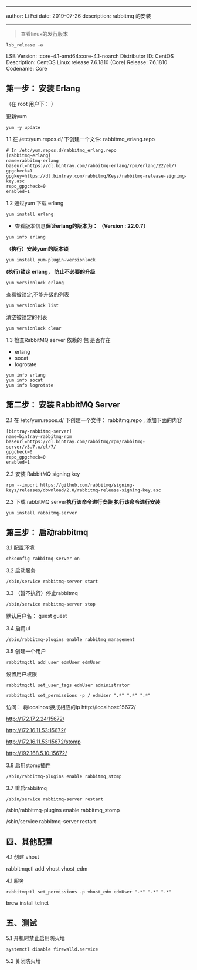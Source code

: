 --------
author: Li Fei
date: 2019-07-26
description: rabbitmq 的安装

-----

> 查看linux的发行版本
```
lsb_release -a 
```
LSB Version:    :core-4.1-amd64:core-4.1-noarch
Distributor ID: CentOS
Description:    CentOS Linux release 7.6.1810 (Core) 
Release:        7.6.1810
Codename:       Core


## 第一步： 安装 Erlang
（在 root 用户下： ）

更新yum
```
yum -y update
```

1.1 在 /etc/yum.repos.d/ 下创建一个文件: rabbitmq_erlang.repo
```
# In /etc/yum.repos.d/rabbitmq_erlang.repo
[rabbitmq-erlang]
name=rabbitmq-erlang
baseurl=https://dl.bintray.com/rabbitmq-erlang/rpm/erlang/22/el/7
gpgcheck=1
gpgkey=https://dl.bintray.com/rabbitmq/Keys/rabbitmq-release-signing-key.asc
repo_gpgcheck=0
enabled=1
```

1.2  通过yum 下载 erlang
```
yum install erlang
```
- 查看版本信息**保证erlang的版本为： （Version     : 22.0.7）**
```
yum info erlang
```

**（执行）安装yum的版本锁**
```
yum install yum-plugin-versionlock
```
**(执行)锁定 erlang， 防止不必要的升级**
```
yum versionlock erlang
```

查看被锁定,不能升级的列表
```
yum versionlock list
```

清空被锁定的列表
```
yum versionlock clear
```

1.3 检查RabbitMQ server 依赖的 包 是否存在
- erlang  
- socat
- logrotate
```
yum info erlang 
yum info socat
yum info logrotate
```

## 第二步： 安装 RabbitMQ Server
2.1 在 /etc/yum.repos.d/ 下创建一个文件： rabbitmq.repo , 添加下面的内容

```
[bintray-rabbitmq-server]
name=bintray-rabbitmq-rpm
baseurl=https://dl.bintray.com/rabbitmq/rpm/rabbitmq-server/v3.7.x/el/7/
gpgcheck=0
repo_gpgcheck=0
enabled=1
```

2.2 安装 RabbitMQ signing key

```
rpm --import https://github.com/rabbitmq/signing-keys/releases/download/2.0/rabbitmq-release-signing-key.asc
```
2.3 下载 rabbitMQ server**执行该命令进行安装**
**执行该命令进行安装**
```
yum install rabbitmq-server
```


## 第三步： 启动rabbitmq

3.1 配置环境
```
chkconfig rabbitmq-server on
```

3.2 启动服务 

```
/sbin/service rabbitmq-server start
```

3.3 （暂不执行）停止rabbitmq
```
/sbin/service rabbitmq-server stop
```

默认用户名： guest guest

3.4 启用uI
```
/sbin/rabbitmq-plugins enable rabbitmq_management
````

3.5 创建一个用户

```
rabbitmqctl add_user edmUser edmUser
```

设置用户权限
```
rabbitmqctl set_user_tags edmUser administrator
```

```
rabbitmqctl set_permissions -p / edmUser ".*" ".*" ".*"
```



访问：  将localhost换成相应的ip
http://localhost:15672/

http://172.17.2.24:15672/

http://172.16.11.53:15672/

http://172.16.11.53:15672/stomp



http://192.168.5.10:15672/

3.8 启用stomp插件
```
/sbin/rabbitmq-plugins enable rabbitmq_stomp
```


3.7 重启rabbitmq
```
/sbin/service rabbitmq-server restart
```



/sbin/rabbitmq-plugins enable rabbitmq_stomp

/sbin/service rabbitmq-server restart



## 四、其他配置

4.1 创建 vhost

rabbitmqctl add_vhost vhost_edm

4.1 服务 

```
rabbitmqctl set_permissions -p vhost_edm edmUser ".*" ".*" ".*"
```





brew install telnet



## 五、测试

5.1 开机时禁止启用防火墙

```
systemctl disable firewalld.service
```

5.2 关闭防火墙

```

```

